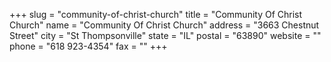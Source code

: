 +++
slug = "community-of-christ-church"
title = "Community Of Christ Church"
name = "Community Of Christ Church"
address = "3663 Chestnut Street"
city = "St Thompsonville"
state = "IL"
postal = "63890"
website = ""
phone = "618 923-4354"
fax = ""
+++
